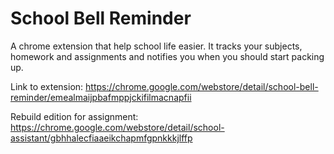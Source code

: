 # School Bell Reminder


A chrome extension that help school life easier. It tracks your subjects, homework and assignments and notifies you when you should start packing up.

Link to extension: https://chrome.google.com/webstore/detail/school-bell-reminder/emealmaijpbafmppjckifilmacnapfii

Rebuild edition for assignment: https://chrome.google.com/webstore/detail/school-assistant/gbhhalecfiaaeikchapmfgpnkkkjlffp 
